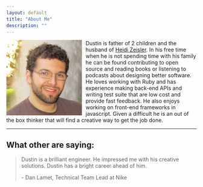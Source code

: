 ```yaml
---
layout: default
title: "About Me"
description: ""
---
```


<img src="/images/dustin_zeisler.jpg" alt="" style="float:left; padding-right: 10px;">


  Dustin is father of 2 children and the husband of [Heidi Zeisler](http://HeidiZeisler.com). In his free time when he is not spending time with his family he can be found contributing to open source and reading books or listening to podcasts about designing better software. He loves working with Ruby and has experience making back-end APIs and writing test suite that are low cost and provide fast feedback. He also enjoys working on front-end frameworks in javascript. Given a difficult he is an out of the box thinker that will find a creative way to get the job done.

--------------

<h2>What other are saying:</h2>

<blockquote><p>Dustin is a brilliant engineer. He impressed me with his creative solutions. Dustin has a bright career ahead of him.</p>
<span>- Dan Lamet, Technical Team Lead at Nike</span>
</blockquote>



